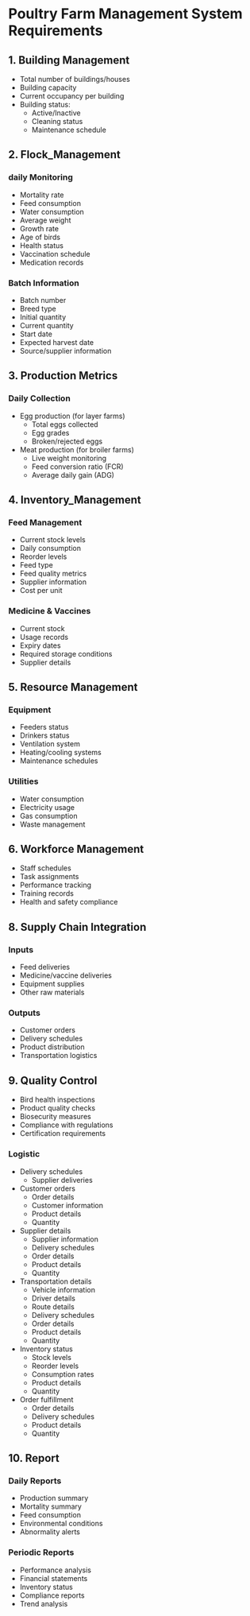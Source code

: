 # Poultry Farm Management System Requirements

## 1. Building Management
- Total number of buildings/houses
- Building capacity
- Current occupancy per building
- Building status:
  - Active/Inactive
  - Cleaning status
  - Maintenance schedule

## 2. Flock_Management
### daily Monitoring
- Mortality rate
- Feed consumption
- Water consumption
- Average weight
- Growth rate
- Age of birds
- Health status
- Vaccination schedule
- Medication records

### Batch Information
- Batch number
- Breed type
- Initial quantity
- Current quantity
- Start date
- Expected harvest date
- Source/supplier information

## 3. Production Metrics
### Daily Collection
- Egg production (for layer farms)
  - Total eggs collected
  - Egg grades
  - Broken/rejected eggs
- Meat production (for broiler farms)
  - Live weight monitoring
  - Feed conversion ratio (FCR)
  - Average daily gain (ADG)

## 4. Inventory_Management
### Feed Management
- Current stock levels
- Daily consumption
- Reorder levels
- Feed type
- Feed quality metrics
- Supplier information
- Cost per unit

### Medicine & Vaccines
- Current stock
- Usage records
- Expiry dates
- Required storage conditions
- Supplier details

## 5. Resource Management
### Equipment
- Feeders status
- Drinkers status
- Ventilation system
- Heating/cooling systems
- Maintenance schedules

### Utilities
- Water consumption
- Electricity usage
- Gas consumption
- Waste management

## 6. Workforce Management
- Staff schedules
- Task assignments
- Performance tracking
- Training records
- Health and safety compliance


## 8. Supply Chain Integration
### Inputs
- Feed deliveries
- Medicine/vaccine deliveries
- Equipment supplies
- Other raw materials

### Outputs
- Customer orders
- Delivery schedules
- Product distribution
- Transportation logistics

## 9. Quality Control
- Bird health inspections
- Product quality checks
- Biosecurity measures
- Compliance with regulations
- Certification requirements
### Logistic
- Delivery schedules
  - Supplier deliveries
- Customer orders
  - Order details
  - Customer information
  - Product details
  - Quantity
- Supplier details
  - Supplier information
  - Delivery schedules
  - Order details
  - Product details
  - Quantity
- Transportation details
  - Vehicle information
  - Driver details
  - Route details
  - Delivery schedules
  - Order details
  - Product details
  - Quantity
- Inventory status
  - Stock levels
  - Reorder levels
  - Consumption rates
  - Product details
  - Quantity
- Order fulfillment
  - Order details
  - Delivery schedules
  - Product details
  - Quantity

## 10. Report
### Daily Reports
- Production summary
- Mortality summary
- Feed consumption
- Environmental conditions
- Abnormality alerts

### Periodic Reports
- Performance analysis
- Financial statements
- Inventory status
- Compliance reports
- Trend analysis
